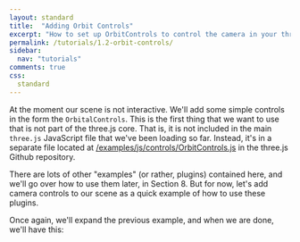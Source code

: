 ```yaml
---
layout: standard
title:  "Adding Orbit Controls"
excerpt: "How to set up OrbitControls to control the camera in your three.js scene"
permalink: /tutorials/1.2-orbit-controls/
sidebar:
  nav: "tutorials"
comments: true
css:
  standard
---
```


At the moment our scene is not interactive. We'll add some simple controls in the form the `OrbitalControls`. This is the first thing that we want to use that is not part of the three.js core. That is, it is not included in the main `three.js` JavaScript file that we've been loading so far. Instead, it's in a separate file located at [/examples/js/controls/OrbitControls.js](https://github.com/mrdoob/three.js/blob/dev/examples/js/controls/OrbitControls.js) in the three.js Github repository.

There are lots of other "examples" (or rather, plugins) contained here, and we'll go over how to use them later, in Section 8. But for now, let's add camera controls to our scene as a quick example of how to use these plugins.

Once again, we'll expand the previous example, and when we are done, we'll have this:

<script src="https://cdnjs.cloudflare.com/ajax/libs/three.js/84/three.js"></script>

<script src="/assets/js/vendor/threejs/OrbitControls.js"></script>

<canvas id="example-canvas"></canvas>

<script>
  var canvas = document.querySelector('#example-canvas');

  var width = canvas.parentNode.clientWidth;
  var height = window.innerHeight;

  var renderer = new THREE.WebGLRenderer( {
    canvas: canvas,
   });
  renderer.setSize( width, height / 2 );

  // create a scene
  var scene = new THREE.Scene();

  // create a PerspectiveCamera
  var fov = 75;
  var aspect = width / ( height / 2 );
  var nearClippingPlane = 0.1;
  var farClippingPlane = 1000;

  var camera = new THREE.PerspectiveCamera( fov, aspect, nearClippingPlane, farClippingPlane );

  camera.position.set( 0, 0, 20 );

  var controls = new THREE.OrbitControls( camera, renderer.domElement );

  // create a box buffer geometry
  var geometry = new THREE.BoxBufferGeometry( 10, 10, 10 );

  var loader = new THREE.TextureLoader();

  loader.crossOrigin = '';

  var texture = loader.load('https://raw.githubusercontent.com/mrdoob/three.js/dev/examples/textures/crate.gif');

  // create a material and set the color to purple
  var material = new THREE.MeshStandardMaterial( {
      color: 0xffffff,
      map: texture,
  } );

  var mesh = new THREE.Mesh( geometry, material );
  scene.add( mesh );

  // create a dark grey ambient with an intensity of 2.0 and add it to the scene
  var ambientLight = new THREE.AmbientLight( 0x999999, 2.0 );
  scene.add( ambientLight );

  // Create a white directional light with an intensity of 2.0
  var directionalLight = new THREE.DirectionalLight( 0xffffff, 2.0 );
  directionalLight.position.set( 0, 10, 0 );
  scene.add( directionalLight );

  function animate() {

    requestAnimationFrame( animate );

    mesh.rotation.z += 0.01;
    mesh.rotation.x += 0.01;
    mesh.rotation.y += 0.01;

    renderer.render( scene, camera );

  }

  animate();

</script>
